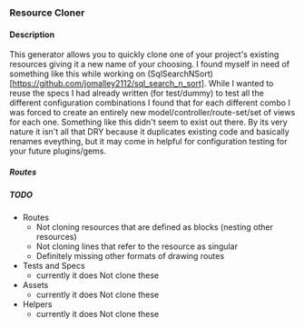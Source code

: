 ### Resource Cloner ###

#### Description ####
This generator allows you to quickly clone one of your project's existing resources giving it a new name of your choosing. I found myself in need of something like this while working on (SqlSearchNSort)[https://github.com/jomalley2112/sql_search_n_sort]. While I wanted to reuse the specs I had already written (for test/dummy) to test all the different configuration combinations I found that for each different combo I was forced to create an entirely new model/controller/route-set/set of views for each one. Something like this didn't seem to exist out there. By its very nature it isn't all that DRY because it duplicates existing code and basically renames eveything, but it may come in helpful for configuration testing for your future plugins/gems.

##### Routes #####



##### TODO #####
- Routes
	- Not cloning resources that are defined as blocks (nesting other resources)
	- Not cloning lines that refer to the resource as singular
	- Definitely missing other formats of drawing routes
- Tests and Specs
	- currently it does Not clone these
- Assets
	- currently it does Not clone these
- Helpers
	- currently it does Not clone these
